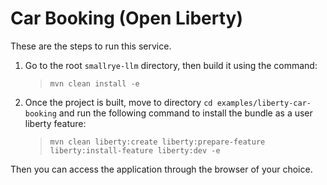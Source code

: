 # Car Booking (Open Liberty)

These are the steps to run this service.

 1. Go to the root `smallrye-llm` directory, then build it using the command:
 	> `mvn clean install -e`
 2. Once the project is built, move to directory `cd examples/liberty-car-booking` and run the following command to install the bundle as a user liberty feature:
 	> `mvn clean liberty:create liberty:prepare-feature liberty:install-feature liberty:dev -e`
 	
Then you can access the application through the browser of your choice.
